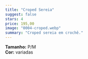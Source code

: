 ```yaml
---
title: "Croped Sereia"
suggest: false
stars: 4
price: 195,00 
image: "0004-croped.webp"
summary: "Croped sereia em crochê."
---
```


**Tamanho:** P/M  
**Cor:** variadas  


